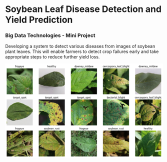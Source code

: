 <h1>Soybean Leaf Disease Detection and Yield Prediction</h1>
<h3>Big Data Technologies - Mini Project</h3>
<p>
  Developing a system to detect various diseases from images of soybean plant leaves. This will enable farmers to detect crop failures early and take appropriate steps to reduce further yield loss.
</p>
<img src = "read_me/classes.png">
